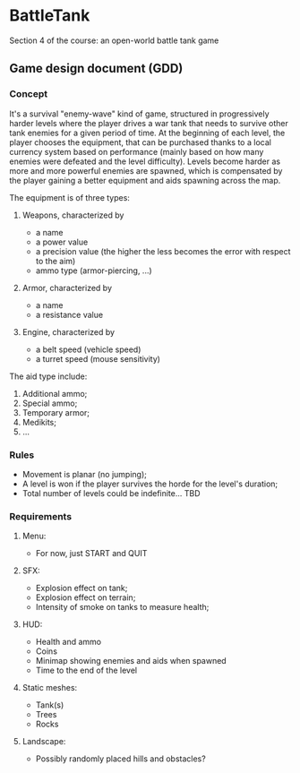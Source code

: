 # BattleTank
Section 4 of the course: an open-world battle tank game

## Game design document (GDD)

### Concept

It's a survival "enemy-wave" kind of game, structured in progressively harder levels where the player drives a 
war tank that needs to survive other tank enemies for a given period of time. At the beginning of each level, the player 
chooses the equipment, that can be purchased thanks to a local currency system based on performance (mainly based on how many enemies were 
defeated and the level difficulty). Levels become harder as more and more powerful enemies are spawned, which is compensated by the player gaining a better equipment 
and aids spawning across the map. 

The equipment is of three types:
1. Weapons, characterized by
   - a name
   - a power value
   - a precision value (the higher the less becomes the error with respect to the aim)
   - ammo type (armor-piercing, ...)

2. Armor, characterized by
   - a name
   - a resistance value
  
3. Engine, characterized by
   - a belt speed (vehicle speed)
   - a turret speed (mouse sensitivity)

The aid type include:
1. Additional ammo;
2. Special ammo;
3. Temporary armor;
4. Medikits;
5. ...

### Rules

- Movement is planar (no jumping);
- A level is won if the player survives the horde for the level's duration;
- Total number of levels could be indefinite... TBD

### Requirements

1. Menu:
   - For now, just START and QUIT

2. SFX:
    - Explosion effect on tank;
    - Explosion effect on terrain;
    - Intensity of smoke on tanks to measure health;

3. HUD: 
    - Health and ammo
    - Coins
    - Minimap showing enemies and aids when spawned
    - Time to the end of the level

4. Static meshes:
    - Tank(s)
    - Trees
    - Rocks

5. Landscape:
    - Possibly randomly placed hills and obstacles?
    

